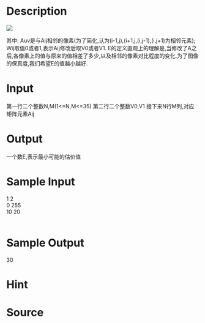 
# Description

<div class="content"><img border="0" src="/source/bzoj/1311/img/aHR0cHM6Ly9seWRzeS5jb20vSnVkZ2VPbmxpbmUvaW1hZ2VzLzEzMTEuanBn.jpg"/>

其中:
Auv是与Aij相邻的像素(为了简化,认为(i-1,j),(i+1,j,(i,j-1),(i,j+1)为相邻元素);
Wij取值0或者1,表示Aij修改后取V0或者V1.
E的定义直观上的理解是,当修改了A之后,各像素上的值与原来的值相差了多少,以及相邻的像素对比程度的变化.为了图像的保真度,我们希望E的值越小越好.

</div>

# Input

<div class="content">第一行二个整数N,M(1&lt;=N,M&lt;=35)
第二行二个整数V0,V1
接下来N行M列,对应矩阵元素Aij

</div>

# Output

<div class="content">一个数E,表示最小可能的估价值
</div>

# Sample Input

<div class="content"><span class="sampledata">1 2<br/>
0 255<br/>
10 20<br/>
<br/>
</span></div>

# Sample Output

<div class="content"><span class="sampledata">30</span></div>

# Hint

<div class="content"><p></p></div>

# Source

<div class="content"><p><a href="problemset.php?search="></a></p></div>

